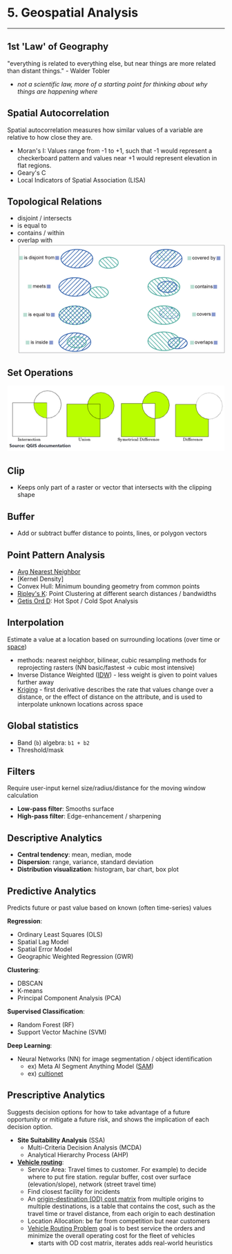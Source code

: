 # 5. Geospatial Analysis

---


## 1st 'Law' of Geography 
"everything is related to everything else, but near things are more related than distant things." - Walder Tobler
* *not a scientific law, more of a starting point for thinking about why things are happening where*

## Spatial Autocorrelation
Spatial autocorrelation measures how similar values of a variable are relative to how close they are. 
- Moran's I: Values range from -1 to +1, such that -1 would represent a checkerboard pattern and values near +1 would represent elevation in flat regions.  
- Geary's C 
- Local Indicators of Spatial Association (LISA)   

## Topological Relations
- disjoint  / intersects 
- is equal to
- contains / within 
- overlap with 
![toporelations](img/toporelations.png)

## Set Operations
![setoperations](img/setoperations.png)

## Clip
- Keeps only part of a raster or vector that intersects with the clipping shape 

## Buffer 
- Add or subtract buffer distance to points, lines, or polygon vectors

## Point Pattern Analysis
- [Avg Nearest Neighbor](https://pro.arcgis.com/en/pro-app/latest/tool-reference/spatial-statistics/h-how-average-nearest-neighbor-distance-spatial-st.htm) 
- [Kernel Density]  
- Convex Hull: Minimum bounding geometry from common points    
- [Ripley's K](https://pro.arcgis.com/en/pro-app/latest/tool-reference/spatial-statistics/h-how-multi-distance-spatial-cluster-analysis-ripl.htm): Point Clustering at different search distances / bandwidths
- [Getis Ord D](https://pro.arcgis.com/en/pro-app/latest/tool-reference/spatial-statistics/h-how-hot-spot-analysis-getis-ord-gi-spatial-stati.htm): Hot Spot / Cold Spot Analysis 

## Interpolation 
Estimate a value at a location based on surrounding locations (over time or [space](https://pro.arcgis.com/en/pro-app/latest/tool-reference/spatial-analyst/understanding-interpolation-analysis.htm#:~:text=Interpolation%20predicts%20values%20for%20cells,chemical%20concentrations%2C%20and%20noise%20levels.)) 
* methods: nearest neighbor, bilinear, cubic resampling methods for reprojecting rasters (NN basic/fastest -> cubic most intensive)  
* Inverse Distance Weighted ([IDW](https://pro.arcgis.com/en/pro-app/latest/tool-reference/3d-analyst/idw.htm)) - less weight is given to point values further away      
* [Kriging](https://pro.arcgis.com/en/pro-app/latest/tool-reference/3d-analyst/how-kriging-works.htm) - first derivative describes the rate that values change over a distance, or the effect of distance on the attribute, and is used to interpolate unknown locations across space   

## Global statistics
- Band (```b```) algebra: ```b1 + b2```
- Threshold/mask

## Filters   
Require user-input kernel size/radius/distance for the moving window calculation   
- <b>Low-pass filter</b>: Smooths surface
- <b>High-pass filter</b>: Edge-enhancement / sharpening 

## Descriptive Analytics
- <b>Central tendency</b>: mean, median, mode   
- <b>Dispersion</b>: range, variance, standard deviation    
- <b>Distribution visualization</b>: histogram, bar chart, box plot   

## Predictive Analytics
Predicts future or past value based on known (often time-series) values

<b>Regression</b>:   
- Ordinary Least Squares (OLS)   
- Spatial Lag Model 
- Spatial Error Model 
- Geographic Weighted Regression (GWR)  

<b>Clustering</b>:  
- DBSCAN
- K-means
- Principal Component Analysis (PCA) 

<b>Supervised Classification</b>:
- Random Forest (RF)  
- Support Vector Machine (SVM)   

<b>Deep Learning</b>:
- Neural Networks (NN) for image segmentation / object identification   
  - ex) Meta AI Segment Anything Model ([SAM](https://samgeo.gishub.org/))  
  - ex) [cultionet](https://github.com/jgrss/cultionet)  

## Prescriptive Analytics
Suggests decision options for how to take advantage of a future opportunity or mitigate a future risk, and shows the implication of each decision option. 
- <b>Site Suitability Analysis</b> (SSA)   
  - Multi-Criteria Decision Analysis (MCDA)   
  - Analytical Hierarchy Process (AHP)  
- <b>[Vehicle routing](https://developers.arcgis.com/python/guide/part1-introduction-to-network-analysis/)</b>:
  - Service Area: Travel times to customer. For example) to decide where to put fire station. regular buffer, cost over surface (elevation/slope), network (street travel time)
  - Find closest facility for incidents 
  - An [origin-destination (OD) cost matrix](https://developers.arcgis.com/python/guide/part5-generate-od-cost-matrix/) from multiple origins to multiple destinations, is a table that contains the cost, such as the travel time or travel distance, from each origin to each destination
  - Location Allocation: be far from competition but near customers 
  - [Vehicle Routing Problem](https://developers.arcgis.com/python/guide/part7-vehicle-routing-problem/) goal is to best service the orders and minimize the overall operating cost for the fleet of vehicles   
      - starts with OD cost matrix, iterates adds real-world heuristics 

